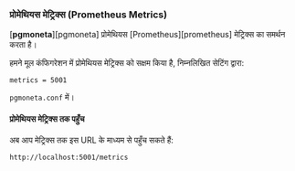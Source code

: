 ### प्रोमेथियस मेट्रिक्स (Prometheus Metrics)

[**pgmoneta**][pgmoneta] प्रोमेथियस [Prometheus][prometheus] मेट्रिक्स का समर्थन करता है।

हमने मूल कंफिगरेशन में प्रोमेथियस मेट्रिक्स को सक्षम किया है, निम्नलिखित सेटिंग द्वारा:

```
metrics = 5001
```

`pgmoneta.conf` में।

#### प्रोमेथियस मेट्रिक्स तक पहुँच

अब आप मेट्रिक्स तक इस URL के माध्यम से पहुँच सकते हैं:

```
http://localhost:5001/metrics
```